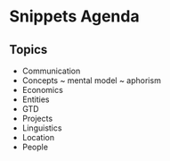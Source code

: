 # Snippets Agenda

## Topics

* Communication
* Concepts ~ mental model ~ aphorism
* Economics
* Entities
* GTD
* Projects
* Linguistics
* Location
* People


